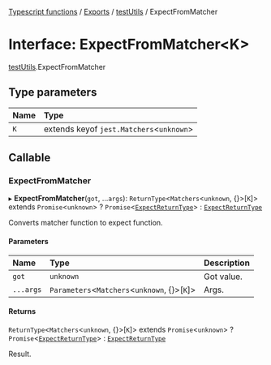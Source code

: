 [Typescript functions](../index.md) / [Exports](../modules.md) / [testUtils](../modules/testUtils.md) / ExpectFromMatcher

# Interface: ExpectFromMatcher<K\>

[testUtils](../modules/testUtils.md).ExpectFromMatcher

## Type parameters

| Name | Type |
| :------ | :------ |
| `K` | extends keyof `jest.Matchers`<`unknown`\> |

## Callable

### ExpectFromMatcher

▸ **ExpectFromMatcher**(`got`, ...`args`): `ReturnType`<`Matchers`<`unknown`, {}\>[`K`]\> extends `Promise`<`unknown`\> ? `Promise`<[`ExpectReturnType`](testUtils.ExpectReturnType.md)\> : [`ExpectReturnType`](testUtils.ExpectReturnType.md)

Converts matcher function to expect function.

#### Parameters

| Name | Type | Description |
| :------ | :------ | :------ |
| `got` | `unknown` | Got value. |
| `...args` | `Parameters`<`Matchers`<`unknown`, {}\>[`K`]\> | Args. |

#### Returns

`ReturnType`<`Matchers`<`unknown`, {}\>[`K`]\> extends `Promise`<`unknown`\> ? `Promise`<[`ExpectReturnType`](testUtils.ExpectReturnType.md)\> : [`ExpectReturnType`](testUtils.ExpectReturnType.md)

Result.
